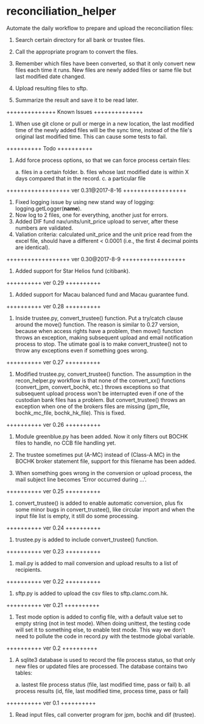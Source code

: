 # reconciliation_helper

Automate the daily workflow to prepare and upload the reconciliation files:

1. Search certain directory for all bank or trustee files.

2. Call the appropriate program to convert the files.

3. Remember which files have been converted, so that it only convert new files each time it runs. New files are newly added files or same file but last modified date changed.

4. Upload resulting files to sftp.

5. Summarize the result and save it to be read later.



++++++++++++++
Known Issues
++++++++++++++
1. When use git clone or pull or merge in a new location, the last modified time of the newly added files will be the sync time, instead of the file's original last modified time. This can cause some tests to fail.



++++++++++
Todo
++++++++++
1. Add force process options, so that we can force process certain files:

	a. files in a certain folder.
	b. files whose last modified date is within X days compared that in the record.
	c. a particular file


++++++++++++++++++
ver 0.31@2017-8-16
++++++++++++++++++
1. Fixed logging issue by using new stand way of logging: logging.getLogger(__name__).
2. Now log to 2 files, one for everything, another just for errors.
3. Added DIF fund nav/units/unit_price upload to server, after these numbers are validated.
4. Valiation criteria: calculated unit_price and the unit price read from the excel file, should have a different < 0.0001 (i.e., the first 4 decimal points are identical).



++++++++++++++++++
ver 0.30@2017-8-9
++++++++++++++++++
1. Added support for Star Helios fund (citibank).



++++++++++
ver 0.29
++++++++++
1. Added support for Macau balanced fund and Macau guarantee fund.



++++++++++
ver 0.28
++++++++++
1. Inside trustee.py, convert_trustee() function. Put a try/catch clause around the move() function. The reason is similar to 0.27 version, because when access rights have a problem, then move() function throws an exception, making subsequent upload and email notification process to stop. The utimate goal is to make convert_trustee() not to throw any exceptions even if something goes wrong.



++++++++++
ver 0.27
++++++++++
1. Modified trustee.py, convert_trustee() function. The assumption in the recon_helper.py workflow is that none of the convert_xx() functions (convert_jpm, convert_bochk, etc.) throws exceptions so that subsequent upload process won't be interrupted even if one of the custodian bank files has a problem. But convert_trustee() throws an exception when one of the brokers files are missing (jpm_file, bochk_mc_file, bochk_hk_file). This is fixed.



++++++++++
ver 0.26
++++++++++
1. Module greenblue.py has been added. Now it only filters out BOCHK files to handle, no CCB file handling yet.

2. The trustee sometimes put (A-MC) instead of (Class-A MC) in the BOCHK broker statement file, support for this filename has been added.

3. When something goes wrong in the conversion or upload process, the mail subject line becomes 'Error occurred during ...'.



++++++++++
ver 0.25
++++++++++
1. convert_trustee() is added to enable automatic conversion, plus fix some minor bugs in convert_trustee(), like circular import and when the input file list is empty, it still do some processing.



++++++++++
ver 0.24
++++++++++
1. trustee.py is added to include convert_trustee() function. 



++++++++++
ver 0.23
++++++++++
1. mail.py is added to mail conversion and upload results to a list of recipients.


++++++++++
ver 0.22
++++++++++
1. sftp.py is added to upload the csv files to sftp.clamc.com.hk.



++++++++++
ver 0.21
++++++++++
1. Test mode option is added to config file, with a default value set to empty string (not in test mode). When doing unittest, the testing code will set it to something else, to enable test mode. This way we don't need to pollute the code in record.py with the testmode global variable.



++++++++++
ver 0.2
++++++++++
1. A sqlite3 database is used to record the file process status, so that only new files or updated files are processed. The database contains two tables:
	
	a. lastest file process status (file, last modified time, pass or fail)
	b. all process results (id, file, last modified time, process time, pass or fail)



++++++++++
ver 0.1
++++++++++
1. Read input files, call converter program for jpm, bochk and dif (trustee).



